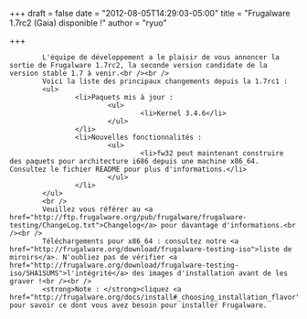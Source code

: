
+++
draft = false
date = "2012-08-05T14:29:03-05:00"
title = "Frugalware 1.7rc2 (Gaia) disponible !"
author = "ryuo"

+++

            L'équipe de développement a le plaisir de vous annoncer la sortie de Frugalware 1.7rc2, la seconde version candidate de la version stable 1.7 à venir.<br /><br />
            Voici la liste des principaux changements depuis la 1.7rc1 :
            <ul>
                    <li>Paquets mis à jour :
                            <ul>
                                    <li>Kernel 3.4.6</li>
                            </ul>
                    </li>
                    <li>Nouvelles fonctionnalités :
                            <ul>
                                    <li>fw32 peut maintenant construire des paquets pour architecture i686 depuis une machine x86_64. Consultez le fichier README pour plus d'informations.</li>
                            </ul>
                    </li>
            </ul>
            <br />
            Veuillez vous référer au <a href="http://ftp.frugalware.org/pub/frugalware/frugalware-testing/ChangeLog.txt">Changelog</a> pour davantage d'informations.<br /><br />
            Téléchargements pour x86_64 : consultez notre <a href="http://frugalware.org/download/frugalware-testing-iso">liste de miroirs</a>. N'oubliez pas de vérifier <a href="http://frugalware.org/download/frugalware-testing-iso/SHA1SUMS">l'intégrité</a> des images d'installation avant de les graver !<br /><br />
            <strong>Note : </strong>cliquez <a href="http://frugalware.org/docs/install#_choosing_installation_flavor">ici</a> pour savoir ce dont vous avez besoin pour installer Frugalware.
